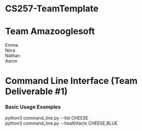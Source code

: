 # CS257-TeamTemplate
# Team Amazooglesoft
Emma\
Nora\
Nathan\
Aaron

# Command Line Interface (Team Deliverable #1)
### Basic Usage Examples
python3 command_line.py --list CHEESE\
python3 command_line.py --healthfacts CHEESE,BLUE
